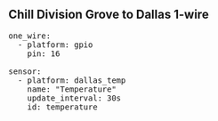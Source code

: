 ## Chill Division Grove to Dallas 1-wire

<pre>
one_wire:
  - platform: gpio
    pin: 16

sensor:
  - platform: dallas_temp
    name: "Temperature"
    update_interval: 30s
    id: temperature
</pre>

